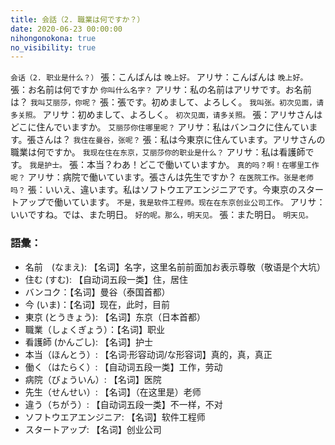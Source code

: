 ```yaml
---
title: 会話（2. 職業は何ですか？）
date: 2020-06-23 00:00:00
nihongonokona: true
no_visibility: true
---
```

`会话（2. 职业是什么？）`
張：こんばんは
`晚上好。`
アリサ：こんばんは
`晚上好。`
張：お名前は何ですか
`你叫什么名字？`
アリサ：私の名前はアリサです。お名前は？
`我叫艾丽莎，你呢？`
張：張です。初めまして、よろしく。
`我叫张。初次见面，请多关照。`
アリサ：初めまして、よろしく。
`初次见面，请多关照。`
張：アリサさんはどこに住んでいますか。
`艾丽莎你住哪里呢？`
アリサ：私はバンコクに住んています。張さんは？
`我住在曼谷，张呢？`
張：私は今東京に住んています。アリサさんの職業は何ですか。
`我现在住在东京，艾丽莎你的职业是什么？`
アリサ：私は看護師です。
`我是护士。`
張：本当？わあ！どこで働いていますか。
`真的吗？啊！在哪里工作呢？`
アリサ：病院で働いています。張さんは先生ですか？
`在医院工作。张是老师吗？`
張：いいえ、違います。私はソフトウエアエンジニアです。今東京のスタートアップで働いています。
`不是，我是软件工程师。现在在东京创业公司工作。`
アリサ：いいですね。では、また明日。
`好的呢。那么，明天见。`
張：また明日。
`明天见。`

### 語彙：

- 名前　(なまえ): 【名词】名字，这里名前前面加お表示尊敬（敬语是个大坑）
- 住む (すむ): 【自动词五段一类】住，居住
- バンコク：【名词】曼谷（泰国首都）
- 今 (いま)：【名词】现在，此时，目前
- 東京 (とうきょう): 【名词】东京（日本首都）
- 職業（しょくぎょう）：【名词】职业
- 看護師 (かんごし): 【名词】护士
- 本当（ほんとう）: 【名词·形容动词/な形容词】真的，真，真正
- 働く（はたらく）: 【自动词五段一类】工作，劳动
- 病院（びょういん）: 【名词】医院
- 先生（せんせい）: 【名词】（在这里是）老师
- 違う（ちがう）: 【自动词五段一类】不一样，不对
- ソフトウエアエンジニア: 【名词】软件工程师
- スタートアップ: 【名词】创业公司
